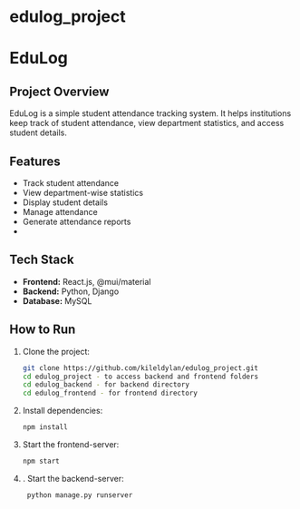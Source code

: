# edulog_project

# EduLog  

## Project Overview  
EduLog is a simple student attendance tracking system. It helps institutions keep track of student attendance, view department statistics, and access student details.  

## Features  
- Track student attendance  
- View department-wise statistics  
- Display student details  
- Manage attendance
- Generate attendance reports
- 

## Tech Stack  
- **Frontend:** React.js, @mui/material  
- **Backend:** Python, Django 
- **Database:** MySQL  

## How to Run  
1. Clone the project:  
   ```bash
   git clone https://github.com/kileldylan/edulog_project.git
   cd edulog_project - to access backend and frontend folders
   cd edulog_backend - for backend directory
   cd edulog_frontend - for frontend directory
   ```  

2. Install dependencies:  
   ```bash
   npm install
   ```  
3. Start the frontend-server:  
   ```bash
   npm start
   ```  
4. . Start the backend-server:  
   ```bash
    python manage.py runserver
   ```  